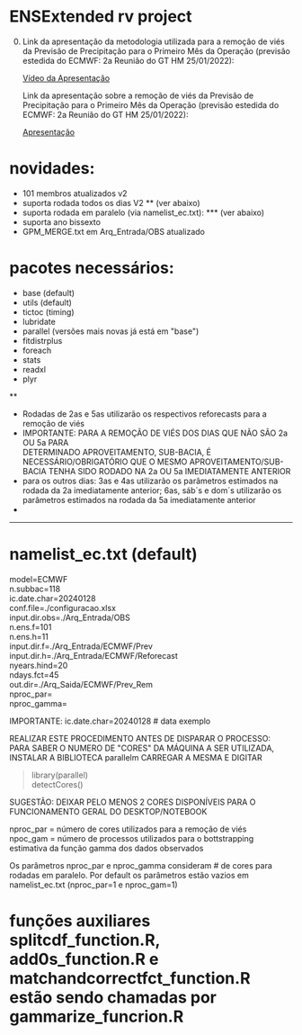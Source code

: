 # ENSExtended rv project #

0. Link da apresentação da metodologia utilizada para a remoção de viés da
   Previsão de Precipitação para o Primeiro Mês da Operação (previsão estedida do ECMWF: 2a Reunião do GT HM 25/01/2022):

   [Vídeo da Apresentação](https://ctpmopld.org.br/documents/33692/411965/2a_Reuni%C3%A3o_GT+HM_Prev1%C2%B0m%C3%AAs_20220125.mp4/0068932d-e201-eccc-f1be-c9beb07eefda?version=1.0&t=1643807101432&download=true)

    Link da apresentação sobre a remoção de viés da
   Previsão de Precipitação para o Primeiro Mês da Operação (previsão estedida do ECMWF: 2a Reunião do GT HM 25/01/2022):

    [Apresentação](https://ctpmopld.org.br/group/ct-pmo-pld/gt-dados-hidrometeorol%C3%B3gicos/-/document_library/OVp6moe0yNrQ/view_file/411955?_com_liferay_document_library_web_portlet_DLPortlet_INSTANCE_OVp6moe0yNrQ_redirect=https%3A%2F%2Fctpmopld.org.br%2Fgroup%2Fct-pmo-pld%2Fgt-dados-hidrometeorol%25C3%25B3gicos%2F-%2Fdocument_library%2FOVp6moe0yNrQ%2Fview%2F411941%3F_com_liferay_document_library_web_portlet_DLPortlet_INSTANCE_OVp6moe0yNrQ_redirect%3Dhttps%253A%252F%252Fctpmopld.org.br%252Fgroup%252Fct-pmo-pld%252Fgt-dados-hidrometeorol%2525C3%2525B3gicos%253Fp_p_id%253Dcom_liferay_document_library_web_portlet_DLPortlet_INSTANCE_OVp6moe0yNrQ%2526p_p_lifecycle%253D0%2526p_p_state%253Dnormal%2526p_p_mode%253Dview)

# novidades:
- 101 membros atualizados v2
- suporta rodada todos os dias V2 ** (ver abaixo)
- suporta rodada em paralelo (via namelist_ec.txt): *** (ver abaixo)
- suporta ano bissexto
- GPM_MERGE.txt em Arq_Entrada/OBS atualizado

# pacotes necessários:
- base (default)
- utils (default)
- tictoc (timing)
- lubridate
- parallel (versões mais novas já está em "base")
- fitdistrplus
- foreach
- stats
- readxl
- plyr


**
- Rodadas de 2as e 5as utilizarão os respectivos reforecasts para a remoção de viés
- IMPORTANTE: PARA A REMOÇÃO DE VIÉS DOS DIAS QUE NÃO SÃO 2a OU 5a PARA       
  DETERMINADO APROVEITAMENTO, SUB-BACIA, É NECESSÁRIO/OBRIGATÓRIO QUE O MESMO
  APROVEITAMENTO/SUB-BACIA TENHA SIDO RODADO NA 2a OU 5a IMEDIATAMENTE ANTERIOR
- para os outros dias: 3as e 4as utilizarão os parâmetros estimados na rodada
  da 2a imediatamente anterior; 6as, sáb´s e dom´s utilizarão os parâmetros estimados na rodada da 5a imediatamente anterior
-  


***
# namelist_ec.txt (default)
model=ECMWF  
n.subbac=118  
ic.date.char=20240128  
conf.file=./configuracao.xlsx  
input.dir.obs=./Arq_Entrada/OBS  
n.ens.f=101  
n.ens.h=11  
input.dir.f=./Arq_Entrada/ECMWF/Prev  
input.dir.h=./Arq_Entrada/ECMWF/Reforecast  
nyears.hind=20  
ndays.fct=45  
out.dir=./Arq_Saida/ECMWF/Prev_Rem  
nproc_par=  
nproc_gamma=  

IMPORTANTE:
ic.date.char=20240128 # data exemplo

REALIZAR ESTE PROCEDIMENTO ANTES DE DISPARAR O PROCESSO: PARA SABER O NUMERO DE "CORES" DA MÁQUINA A SER UTILIZADA, INSTALAR A BIBLIOTECA parallelm CARREGAR A MESMA E DIGITAR
> library(parallel)  
> detectCores()  

SUGESTÃO: DEIXAR PELO MENOS 2 CORES DISPONÍVEIS PARA O FUNCIONAMENTO GERAL DO DESKTOP/NOTEBOOK

nproc_par = número de cores utilizados para a remoção de viés  
npoc_gam  = número de processos utilizados para o bottstrapping estimativa da 
            função gamma dos dados observados  

Os parâmetros nproc_par e nproc_gamma consideram # de cores para rodadas em paralelo. Por default os parâmetros estão vazios em namelist_ec.txt (nproc_par=1 e nproc_gam=1)


# funções auxiliares splitcdf_function.R, add0s_function.R e matchandcorrectfct_function.R estão sendo chamadas por gammarize_funcrion.R